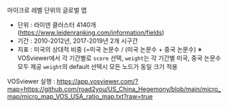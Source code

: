 마이크로 레벨 단위의 글로벌 맵 
 - 단위 : 라이덴 클러스터 4140개 (https://www.leidenranking.com/information/fields)
 - 기간 : 2010-2012년, 2017-2019년 2개 시구간
 - 지표 : 미국의 상대적 비중 (=미국 논문수 / (미국 논문수 + 중국 논문수)
         ※ VOSviewer에서 각 기간별로 `score` 선택, `weight`는 각 기간별 미국, 중국 논문수 모두 제공
           `weight`의 default 선택시 모든 노드가 동일 크기 적용

VOSviewer 실행 :
https://app.vosviewer.com/?map=https://github.com/road2you/US_China_Hegemony/blob/main/micro_map/micro_map_VOS_USA_ratio_map.txt?raw=true
